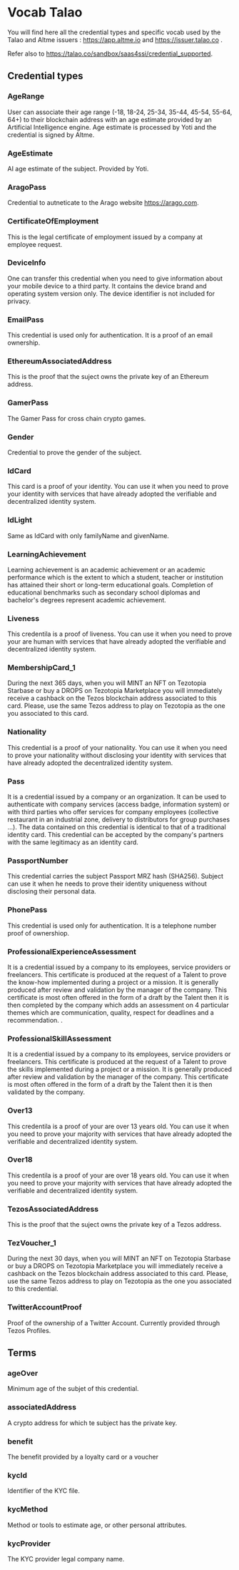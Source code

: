 # Vocab Talao
 
You will find here all the credential types and specific vocab used by the Talao and Altme issuers : https://app.altme.io and https://issuer.talao.co .
 
Refer also to https://talao.co/sandbox/saas4ssi/credential_supported.

## Credential types


### AgeRange

User can associate their age range (-18, 18-24, 25-34, 35-44, 45-54, 55-64, 64+) to their blockchain address with an age estimate provided by an Artificial Intelligence engine. Age estimate is processed by Yoti and the credential is signed by Altme.

### AgeEstimate

AI age estimate of the subject. Provided by Yoti.

### AragoPass

Credential to autneticate to the Arago website https://arago.com.

### CertificateOfEmployment

This is the legal certificate of employment issued by a company at employee request.

### DeviceInfo

One can transfer this credential when you need to give information about your mobile device to a third party. It contains the device brand and operating system version only. The device identifier is not included for privacy.

### EmailPass

This credential is used only for authentication. It is a proof of an email ownership.

### EthereumAssociatedAddress

This is the proof that the suject owns the private key of an Ethereum  address.

### GamerPass

The Gamer Pass for cross chain crypto games.

### Gender

Credential to prove the gender of the subject.

### IdCard

This card is a proof of your identity. You can use it when you need to prove your identity with services that have already adopted the verifiable and decentralized identity system.
  
### IdLight

Same as IdCard with only familyName and givenName.
                           
### LearningAchievement

Learning achievement is an academic achievement or an academic performance which is the extent to which a student, teacher or institution has attained their short or long-term educational goals. Completion of educational benchmarks such as secondary school diplomas and bachelor's degrees represent academic achievement.

### Liveness

This credentila is a proof of liveness. You can use it when you need to prove your are human with services that have already adopted the verifiable and decentralized identity system.

### MembershipCard_1

During the next 365 days, when you will MINT an NFT on Tezotopia Starbase or buy a DROPS on Tezotopia Marketplace you will immediately receive a cashback on the Tezos blockchain address associated to this card. Please, use the same Tezos address to play on Tezotopia as the one you associated to this card.
 
### Nationality 

This credential is a proof of your nationality. You can use it when you need to prove your nationality without disclosing your identity with services that have already adopted the decentralized identity system.

### Pass
  
It is a credential issued by a company or an organization. It can be used to authenticate with company services (access badge, information system) or with third parties who offer services for company employees (collective restaurant in an industrial zone, delivery to distributors for group purchases ...). The data contained on this credential is identical to that of a traditional identity card. This credential can be accepted by the company's partners with the same legitimacy as an identity card. 

### PassportNumber

This credential carries the subject Passport MRZ hash (SHA256). Subject can use it when he  needs to prove their identity uniqueness without disclosing their personal data.

### PhonePass

This credential is used only for authentication. It is a telephone number proof of ownershiop.

### ProfessionalExperienceAssessment

It is a credential issued by a company to its employees, service providers or freelancers. This certificate is produced at the request of a Talent to prove the know-how implemented during a project or a mission. It is generally produced after review and validation by the manager of the company. This certificate is most often offered in the form of a draft by the Talent then it is then completed by the company which adds an assessment on 4 particular themes which are communication, quality, respect for deadlines and a recommendation. .

### ProfessionalSkillAssessment

It is a credential issued by a company to its employees, service providers or freelancers. This certificate is produced at the request of a Talent to prove the skills implemented during a project or a mission. It is generally produced after review and validation by the manager of the company. This certificate is most often offered in the form of a draft by the Talent then it is then validated by the company.

### Over13

This credentila is a proof of your are over 13 years old. You can use it when you need to prove your majority with services that have already adopted the verifiable and decentralized identity system.

### Over18

This credentila is a proof of your are over 18 years old. You can use it when you need to prove your majority with services that have already adopted the verifiable and decentralized identity system.

### TezosAssociatedAddress

This is the proof that the suject owns the private key of a Tezos address.

### TezVoucher_1 

During the next 30 days, when you will MINT an NFT on Tezotopia Starbase or buy a DROPS on Tezotopia Marketplace you will immediately receive a cashback on the Tezos blockchain address associated to this card. Please, use the same Tezos address to play on Tezotopia as the one you associated to this credential.
     
### TwitterAccountProof

Proof of the ownership of a Twitter Account. Currently provided through Tezos Profiles.

## Terms

### ageOver

Minimum age of the subjet of this credential.

### associatedAddress

A crypto address for which te subject has the private key.

### benefit

The benefit provided by a loyalty card or a voucher

### kycId

Identifier of the KYC file.

### kycMethod

Method or tools to estimate age, or other personal attributes.

### kycProvider

The KYC provider legal company name.
